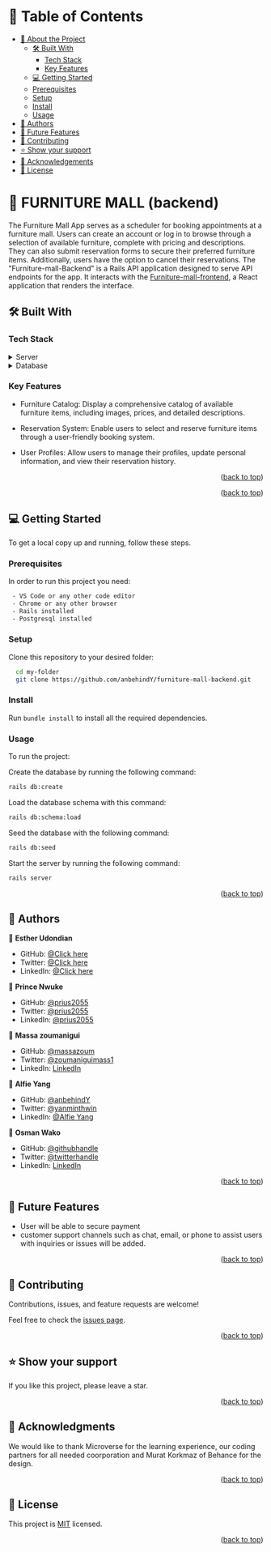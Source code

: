 <a name="readme-top"></a>

<!-- TABLE OF CONTENTS -->

# 📗 Table of Contents

- [📖 About the Project](#about-project)
  - [🛠 Built With](#built-with)
    - [Tech Stack](#tech-stack)
    - [Key Features](#key-features)
  - [💻 Getting Started](#getting-started)
  - [Prerequisites](#prerequisites)
  - [Setup](#setup)
  - [Install](#install)
  - [Usage](#usage)
- [👥 Authors](#authors)
- [🔭 Future Features](#future-features)
- [🤝 Contributing](#contributing)
- [⭐️ Show your support](#support)
- [🙏 Acknowledgements](#acknowledgements)
- [📝 License](#license)

<!-- PROJECT DESCRIPTION -->

# 📖 FURNITURE MALL (backend) <a name="about-project"></a>

The Furniture Mall App serves as a scheduler for booking appointments at a furniture mall. Users can create an account or log in to browse through a selection of available furniture, complete with pricing and descriptions. They can also submit reservation forms to secure their preferred furniture items. Additionally, users have the option to cancel their reservations.
The "Furniture-mall-Backend" is a Rails API application designed to serve API endpoints for the app. It interacts with the 
[Furniture-mall-frontend](https://github.com/anbehindY/furniture-mall-frontend.git), a React application that renders the interface.

## 🛠 Built With <a name="built-with"></a>

### Tech Stack <a name="tech-stack"></a>

<details>
  <summary>Server</summary>
  <ul>
    <li><a href="https://www.ruby-lang.org/en/">Ruby</a></li>
  </ul>
</details>

<details>
  <summary>Database</summary>
  <ul>
    <li><a href="https://postgresql.org/">PostgreSQL</a></li>
  </ul>
</details>

<!-- Features -->

### Key Features <a name="key-features"></a>

- Furniture Catalog: Display a comprehensive catalog of available furniture items, including images, prices, and detailed descriptions.

- Reservation System: Enable users to select and reserve furniture items through a user-friendly booking system.

- User Profiles: Allow users to manage their profiles, update personal information, and view their reservation history.
  

<p align="right">(<a href="#readme-top">back to top</a>)</p>

<!-- LIVE DEMO -->


<p align="right">(<a href="#readme-top">back to top</a>)</p>


<!-- GETTING STARTED -->

## 💻 Getting Started <a name="getting-started"></a>


To get a local copy up and running, follow these steps.

### Prerequisites

In order to run this project you need:

```sh
 - VS Code or any other code editor
 - Chrome or any other browser
 - Rails installed
 - Postgresql installed
```


### Setup

Clone this repository to your desired folder:


```sh
  cd my-folder
  git clone https://github.com/anbehindY/furniture-mall-backend.git
```


### Install

Run `bundle install` to install all the required dependencies.

### Usage

To run the project:

Create the database by running the following command:

```sh
rails db:create
```

Load the database schema with this command:

```sh
rails db:schema:load
```

Seed the database with the following command:

```sh
rails db:seed
```

Start the server by running the following command:

```sh
rails server
```

<p align="right">(<a href="#readme-top">back to top</a>)</p>

<!-- AUTHORS -->

## 👥 Authors <a name="authors"></a>

👤 **Esther Udondian**

- GitHub: [@Click here](https://github.com/eudondian)
- Twitter: [@Click here](https://twitter.com/EUdondian)
- LinkedIn: [@Click here](https://www.linkedin.com/in/esther-udondian/)

👤 **Prince Nwuke**

- GitHub: [@prius2055]()
- Twitter: [@prius2055]()
- LinkedIn: [@prius2055]()

👤 **Massa zoumanigui**

- GitHub: [@massazoum]()
- Twitter: [@zoumaniguimass1]()
- LinkedIn: [LinkedIn]()

👤 **Alfie Yang**

- GitHub: [ @anbehindY](https://github.com/anbehindY)
- Twitter: [@yanminthwin](https://twitter.com/yanminthwin)
- LinkedIn: [@Alfie Yang](https://www.linkedin.com/in/yan-min-thwin/)

👤 **Osman Wako**

- GitHub: [@githubhandle]()
- Twitter: [@twitterhandle]()
- LinkedIn: [LinkedIn]()

<p align="right">(<a href="#readme-top">back to top</a>)</p>

<!-- FUTURE FEATURES -->

## 🔭 Future Features <a name="future-features"></a>

- User will be able to secure payment
- customer support channels such as chat, email, or phone to assist users with inquiries or issues will be added.

<p align="right">(<a href="#readme-top">back to top</a>)</p>

<!-- CONTRIBUTING -->

## 🤝 Contributing <a name="contributing"></a>

Contributions, issues, and feature requests are welcome!

Feel free to check the [issues page](https://github.com/eudondian/hello-rails-backend/issues).


<p align="right">(<a href="#readme-top">back to top</a>)</p>

<!-- SUPPORT -->
## ⭐️ Show your support <a name="support"></a>


If you like this project, please leave a star.

<p align="right">(<a href="#readme-top">back to top</a>)</p>

<!-- ACKNOWLEDGEMENTS -->

## 🙏 Acknowledgments <a name="acknowledgements"></a>

We would like to thank Microverse for the learning experience, our  coding partners for all needed coorporation and Murat Korkmaz of Behance for the design.

<p align="right">(<a href="#readme-top">back to top</a>)</p>

<!-- LICENSE -->

## 📝 License <a name="license"></a>

This project is [MIT](LICENSE) licensed.

<p align="right">(<a href="#readme-top">back to top</a>)</p>
